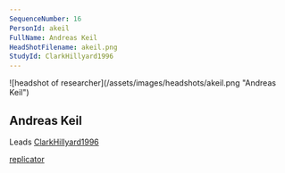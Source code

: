 ```yaml
---
SequenceNumber: 16
PersonId: akeil
FullName: Andreas Keil
HeadShotFilename: akeil.png
StudyId: ClarkHillyard1996
---
```

<a name="akeil">
![headshot of researcher](/assets/images/headshots/akeil.png "Andreas Keil")

## Andreas Keil



Leads [ClarkHillyard1996](/replications/#ClarkHillyard1996)



[replicator]("replicator")